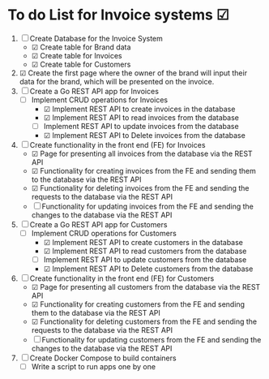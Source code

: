 # To do List for Invoice systems &#x2611;

1. &#x2610; Create Database for the Invoice System
    - &#x2611; Create table for Brand data
    - &#x2611; Create table for Invoices
    - &#x2611; Create table for Customers
2. &#x2611; Create the first page where the owner of the brand will input their data for the brand, which will be presented on the invoice. 
3. &#x2610;  Create a Go REST API app for Invoices
    - &#x2610; Implement CRUD operations for Invoices
        - &#x2611; Implement REST API to create invoices in the database
        - &#x2611; Implement REST API to read invoices from the database
        - &#x2610; Implement REST API to update invoices from the database
        - &#x2611; Implement REST API to Delete invoices from the database
4. &#x2610; Create functionality in the front end (FE) for Invoices
    - &#x2611; Page for presenting all invoices from the database via the REST API
    - &#x2611; Functionality for creating invoices from the FE and sending them to the database via the REST API
    - &#x2611; Functionality for deleting invoices from the FE and sending the requests to the database via the REST API
    - &#x2610; Functionality for updating invoices from the FE and sending the changes to the database via the REST API
5. &#x2610; Create a Go REST API app for Customers
    - &#x2610; Implement CRUD operations for Customers
        - &#x2611; Implement REST API to create customers in the database
        - &#x2611; Implement REST API to read customers from the database
        - &#x2610; Implement REST API to update customers from the database
        - &#x2611; Implement REST API to Delete customers from the database
6. &#x2610; Create functionality in the front end (FE) for Customers
    - &#x2611; Page for presenting all customers from the database via the REST API
    - &#x2611; Functionality for creating customers from the FE and sending them to the database via the REST API
    - &#x2611; Functionality for deleting customers from the FE and sending the requests to the database via the REST API
    - &#x2610; Functionality for updating customers from the FE and sending the changes to the database via the REST API
7. &#x2610; Create Docker Compose to build containers
    - &#x2610; Write a script to run apps one by one

